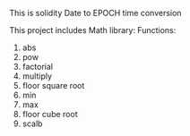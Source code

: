 This is solidity Date to EPOCH time conversion

This project includes Math library:
Functions:
  1. abs
  2. pow
  3. factorial
  4. multiply
  5. floor square root
  6. min
  7. max
  8. floor cube root
  9. scalb
